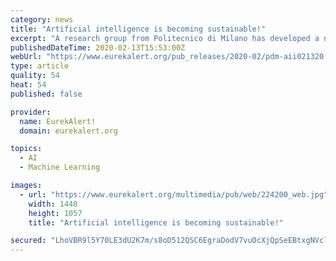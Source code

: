 ```yaml
---
category: news
title: "Artificial intelligence is becoming sustainable!"
excerpt: "A research group from Politecnico di Milano has developed a new computing circuit that can execute advanced operations, typical of neural networks for artificial intelligence, in one single operation. The circuit performance in terms of speed and energy consumption paves the way for a new generation of artificial intelligence computing ..."
publishedDateTime: 2020-02-13T15:53:00Z
webUrl: "https://www.eurekalert.org/pub_releases/2020-02/pdm-aii021320.php"
type: article
quality: 54
heat: 54
published: false

provider:
  name: EurekAlert!
  domain: eurekalert.org

topics:
  - AI
  - Machine Learning

images:
  - url: "https://www.eurekalert.org/multimedia/pub/web/224200_web.jpg"
    width: 1440
    height: 1057
    title: "Artificial intelligence is becoming sustainable!"

secured: "LhoVBR9l5Y70LE3dU2K7m/s8oD512QSC6EgraDodV7vuOcXjQpSeEBtxgNVclujKriO8JCvwtyNATOkagT7yVxZ9zjNtMRiKf3PiCwYN8Q2vdYTj63/buzxvpKTNjVK+vkrnlj62cBUFi7LEAwNpwVrKZPVIw1SEymvAZLfn5tpf75yO/VCgQEKivMvCzOnUf2iEnROUzEAj2Bv6KN39Bxc3NxUVOvU6PVX74ot5sLuc8LCKX/+fm82d76e68CX+ZJEbUMc3f6fYhoXeme9SprPpK3+Ii2g87ObfaXDbsFfl74wpGKd6uLBROtyaU2ps3SF310qYpfqOia4a8BHWoA/c+pSGpLGS+ifuGfozzgUTwVzrsBe9PN4lxL2AlbuniZ/FzGWvmCiGxdlqZzK93F0R9PKPhGP7LvlpgP05sMAMPVHRH2KM3lrN9IuDHYtbCZPkM3esKkQocx/3uvmhHV7FYUD7jtvUYNV95z+QqcI=;lcoZsxPBQbhTG1s3f0Ua0w=="
---
```


